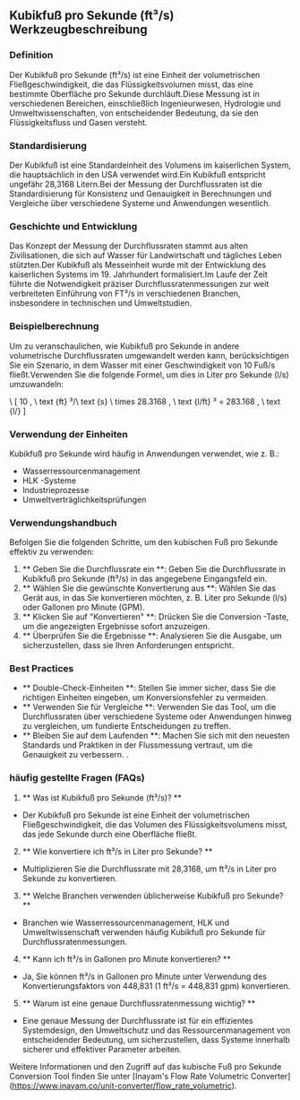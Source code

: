 ## Kubikfuß pro Sekunde (ft³/s) Werkzeugbeschreibung

### Definition
Der Kubikfuß pro Sekunde (ft³/s) ist eine Einheit der volumetrischen Fließgeschwindigkeit, die das Flüssigkeitsvolumen misst, das eine bestimmte Oberfläche pro Sekunde durchläuft.Diese Messung ist in verschiedenen Bereichen, einschließlich Ingenieurwesen, Hydrologie und Umweltwissenschaften, von entscheidender Bedeutung, da sie den Flüssigkeitsfluss und Gasen versteht.

### Standardisierung
Der Kubikfuß ist eine Standardeinheit des Volumens im kaiserlichen System, die hauptsächlich in den USA verwendet wird.Ein Kubikfuß entspricht ungefähr 28,3168 Litern.Bei der Messung der Durchflussraten ist die Standardisierung für Konsistenz und Genauigkeit in Berechnungen und Vergleiche über verschiedene Systeme und Anwendungen wesentlich.

### Geschichte und Entwicklung
Das Konzept der Messung der Durchflussraten stammt aus alten Zivilisationen, die sich auf Wasser für Landwirtschaft und tägliches Leben stützten.Der Kubikfuß als Messeinheit wurde mit der Entwicklung des kaiserlichen Systems im 19. Jahrhundert formalisiert.Im Laufe der Zeit führte die Notwendigkeit präziser Durchflussratenmessungen zur weit verbreiteten Einführung von FT³/s in verschiedenen Branchen, insbesondere in technischen und Umweltstudien.

### Beispielberechnung
Um zu veranschaulichen, wie Kubikfuß pro Sekunde in andere volumetrische Durchflussraten umgewandelt werden kann, berücksichtigen Sie ein Szenario, in dem Wasser mit einer Geschwindigkeit von 10 Fuß/s fließt.Verwenden Sie die folgende Formel, um dies in Liter pro Sekunde (l/s) umzuwandeln:

\ [
10 \, \ text {ft} ³/\ text {s} \ times 28.3168 \, \ text {l/ft} ³ = 283.168 \, \ text {l/}
\]

### Verwendung der Einheiten
Kubikfuß pro Sekunde wird häufig in Anwendungen verwendet, wie z. B.:
- Wasserressourcenmanagement
- HLK -Systeme
- Industrieprozesse
- Umweltverträglichkeitsprüfungen

### Verwendungshandbuch
Befolgen Sie die folgenden Schritte, um den kubischen Fuß pro Sekunde effektiv zu verwenden:
1. ** Geben Sie die Durchflussrate ein **: Geben Sie die Durchflussrate in Kubikfuß pro Sekunde (ft³/s) in das angegebene Eingangsfeld ein.
2. ** Wählen Sie die gewünschte Konvertierung aus **: Wählen Sie das Gerät aus, in das Sie konvertieren möchten, z. B. Liter pro Sekunde (l/s) oder Gallonen pro Minute (GPM).
3. ** Klicken Sie auf "Konvertieren" **: Drücken Sie die Conversion -Taste, um die angezeigten Ergebnisse sofort anzuzeigen.
4. ** Überprüfen Sie die Ergebnisse **: Analysieren Sie die Ausgabe, um sicherzustellen, dass sie Ihren Anforderungen entspricht.

### Best Practices
- ** Double-Check-Einheiten **: Stellen Sie immer sicher, dass Sie die richtigen Einheiten eingeben, um Konversionsfehler zu vermeiden.
- ** Verwenden Sie für Vergleiche **: Verwenden Sie das Tool, um die Durchflussraten über verschiedene Systeme oder Anwendungen hinweg zu vergleichen, um fundierte Entscheidungen zu treffen.
- ** Bleiben Sie auf dem Laufenden **: Machen Sie sich mit den neuesten Standards und Praktiken in der Flussmessung vertraut, um die Genauigkeit zu verbessern.
.

### häufig gestellte Fragen (FAQs)

1. ** Was ist Kubikfuß pro Sekunde (ft³/s)? **
- Der Kubikfuß pro Sekunde ist eine Einheit der volumetrischen Fließgeschwindigkeit, die das Volumen des Flüssigkeitsvolumens misst, das jede Sekunde durch eine Oberfläche fließt.

2. ** Wie konvertiere ich ft³/s in Liter pro Sekunde? **
- Multiplizieren Sie die Durchflussrate mit 28,3168, um ft³/s in Liter pro Sekunde zu konvertieren.

3. ** Welche Branchen verwenden üblicherweise Kubikfuß pro Sekunde? **
- Branchen wie Wasserressourcenmanagement, HLK und Umweltwissenschaft verwenden häufig Kubikfuß pro Sekunde für Durchflussratenmessungen.

4. ** Kann ich ft³/s in Gallonen pro Minute konvertieren? **
- Ja, Sie können ft³/s in Gallonen pro Minute unter Verwendung des Konvertierungsfaktors von 448,831 (1 ft³/s = 448,831 gpm) konvertieren.

5. ** Warum ist eine genaue Durchflussratenmessung wichtig? **
- Eine genaue Messung der Durchflussrate ist für ein effizientes Systemdesign, den Umweltschutz und das Ressourcenmanagement von entscheidender Bedeutung, um sicherzustellen, dass Systeme innerhalb sicherer und effektiver Parameter arbeiten.

Weitere Informationen und den Zugriff auf das kubische Fuß pro Sekunde Conversion Tool finden Sie unter [Inayam's Flow Rate Volumetric Converter] (https://www.inayam.co/unit-converter/flow_rate_volumetric).